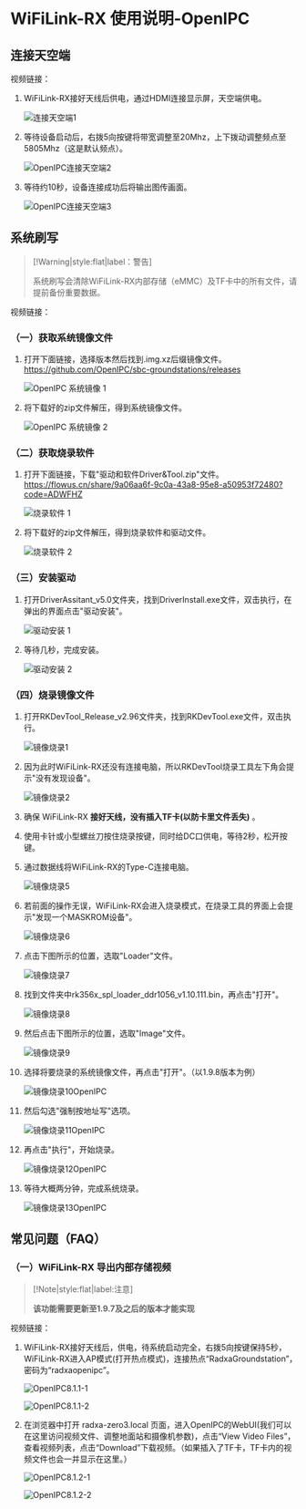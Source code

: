 # WiFiLink-RX 使用说明-OpenIPC

## 连接天空端

视频链接：

1. WiFiLink-RX接好天线后供电，通过HDMI连接显示屏，天空端供电。

   ![连接天空端1](image/连接天空端1.png)

2. 等待设备启动后，右拨5向按键将带宽调整至20Mhz，上下拨动调整频点至5805Mhz（这是默认频点）。

   ![OpenIPC连接天空端2](image/OpenIPC连接天空端2.png)

3. 等待约10秒，设备连接成功后将输出图传画面。

   ![OpenIPC连接天空端3](image/OpenIPC连接天空端3.png)

## 系统刷写

> [!Warning|style:flat|label：警告]
>
> 系统刷写会清除WiFiLink-RX内部存储（eMMC）及TF卡中的所有文件，请提前备份重要数据。
>

视频链接：

### （一）获取系统镜像文件

1. 打开下面链接，选择版本然后找到.img.xz后缀镜像文件。
   https://github.com/OpenIPC/sbc-groundstations/releases

   ![OpenIPC 系统镜像 1](image/OpenIPC系统镜像1.png)

2. 将下载好的zip文件解压，得到系统镜像文件。

   ![OpenIPC 系统镜像 2](image/OpenIPC系统镜像2.png)

### （二）获取烧录软件

1. 打开下面链接，下载"驱动和软件Driver&Tool.zip"文件。
   https://flowus.cn/share/9a06aa6f-9c0a-43a8-95e8-a50953f72480?code=ADWFHZ

   ![烧录软件 1](image/烧录软件1.png)

2. 将下载好的zip文件解压，得到烧录软件和驱动文件。

   ![烧录软件 2](image/烧录软件2.png)

### （三）安装驱动

1. 打开DriverAssitant_v5.0文件夹，找到DriverInstall.exe文件，双击执行，在弹出的界面点击"驱动安装"。

   ![驱动安装 1](image/驱动安装1.png)

2. 等待几秒，完成安装。

   ![驱动安装 2](image/驱动安装2.png)

### （四）烧录镜像文件

1. 打开RKDevTool_Release_v2.96文件夹，找到RKDevTool.exe文件，双击执行。

   ![镜像烧录1](image/镜像烧录1.png)

2. 因为此时WiFiLink-RX还没有连接电脑，所以RKDevTool烧录工具左下角会提示"没有发现设备"。

   ![镜像烧录2](image/镜像烧录2.png)

3. 确保 WiFiLink-RX **接好天线，没有插入TF卡(以防卡里文件丢失)** 。

4. 使用卡针或小型螺丝刀按住烧录按键，同时给DC口供电，等待2秒，松开按键。

5. 通过数据线将WiFiLink-RX的Type-C连接电脑。

   ![镜像烧录5](image/镜像烧录5.png)

6. 若前面的操作无误，WiFiLink-RX会进入烧录模式，在烧录工具的界面上会提示"发现一个MASKROM设备"。

   ![镜像烧录6](image/镜像烧录6.png)

7. 点击下图所示的位置，选取"Loader"文件。

   ![镜像烧录7](image/镜像烧录7.png)

8. 找到文件夹中rk356x_spl_loader_ddr1056_v1.10.111.bin，再点击"打开"。

   ![镜像烧录8](image/镜像烧录8.png)

9. 然后点击下图所示的位置，选取"Image"文件。

   ![镜像烧录9](image/镜像烧录9.png)

10. 选择将要烧录的系统镜像文件，再点击"打开"。（以1.9.8版本为例）

    ![镜像烧录10OpenIPC](image/镜像烧录10OpenIPC.png)

11. 然后勾选"强制按地址写"选项。

    ![镜像烧录11OpenIPC](image/镜像烧录11OpenIPC.png)

12. 再点击"执行"，开始烧录。

    ![镜像烧录12OpenIPC](image/镜像烧录12OpenIPC.png)

13. 等待大概两分钟，完成系统烧录。

    ![镜像烧录13OpenIPC](image/镜像烧录13OpenIPC.png)

## 常见问题（FAQ）

### （一）WiFiLink-RX 导出内部存储视频

> [!Note|style:flat|label:注意]
>
> **该功能需要更新至1.9.7及之后的版本才能实现**

视频链接：

1. WiFiLink-RX接好天线后，供电，待系统启动完全，右拨5向按键保持5秒，WiFiLink-RX进入AP模式(打开热点模式)，连接热点“RadxaGroundstation”，密码为“radxaopenipc”。

   ![OpenIPC8.1.1-1](image\OpenIPC8.1.1-1.png)

   ![OpenIPC8.1.1-2](image\OpenIPC8.1.1-2.png)

2. 在浏览器中打开 radxa-zero3.local 页面，进入OpenIPC的WebUI(我们可以在这里访问视频文件、调整地面站和摄像机参数)，点击“View Video Files”，查看视频列表，点击“Download”下载视频。（如果插入了TF卡，TF卡内的视频文件也会一并显示在这里。）

   ![OpenIPC8.1.2-1](image\OpenIPC8.1.2-1.png)

   ![OpenIPC8.1.2-2](image\OpenIPC8.1.2-2.png)
